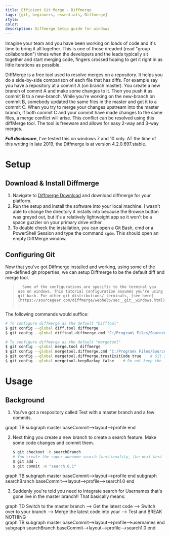 ```yaml
---
title: Efficient Git Merge - Diffmerge
tags: [git, beginners, essentials, Diffmerge]
style: 
color: 
description: Diffmerge Setup guide for windows
---
```


Imagine your team and you have been working on loads of code and it's time to bring it all together. This is one of those dreaded (read "group collaboration") times when the developers and the leads typically sit together and start merging code, fingers crossed hoping to get it right in as little iterations as possible.

DiffMerge is a free tool used to resolve merges on a repository. It helps you do a side-by-side comparison of each file that has diffs. For example say you have a repository at a commit A (on branch master). You create a new branch of commit A and make some changes to it. Then you push it as commit B to a new-branch. While you're working on the new-branch on commit B, somebody updated the same files in the master and got it to a commit C. When you try to merge your changes upstream into the master branch, if both commit C and your commit have made changes to the same files, a merge conflict will arise. This conflict can be resolved using this diffMerge tool. The tool is freeware and allows for easy 2-way and 3-way merges.

***Full disclosure***, I've tested this on windows 7 and 10 only. AT the time of this writing in late 2019, the Diffmerge is at version 4.2.0.697.stable.

# Setup

## Download & Install Diffmerge


1. Navigate to [Diffmerge Download](https://sourcegear.com/diffmerge/downloads.php) and download diffmerge for your platform. 
2. Run the setup and install the software into your local machine. I wasn't able to change the directory it installs into because the Browse button was greyed out, but it's a relatively lightweight app so it won't be a space guzzler on your primary drive either. 
3. To double check the installation, you can open a Git Bash, cmd or a PowerShell Session and type the command `sgdm`. This should open an empty DiffMerge window.


## Configuring Git


Now that you've got Diffmerge installed and working, using some of the pre-defined git properties, we can setup Diffmerge to be the default diff and merge tool.

>       Some of the configurations are specific to the terminal you use on windows. This tutorial configuration assumes you're using git bash. For other git distributions/ terminals, [see here](https://sourcegear.com/diffmerge/webhelp/sec__git__windows.html) .

The following commands would suffice:

```bash
# To configure diffmerge as the default "Difftool"
$ git config --global diff.tool diffmerge
$ git config --global difftool.diffmerge.cmd "C:/Program\ Files/SourceGear/Common/DiffMerge/sgdm_cygwin.sh -p1=\"\$LOCAL\" -p2=\"\$REMOTE\" --title1="Original" --title2="Modified""

# To configure diffmerge as the default "mergetool"
$ git config --global merge.tool diffmerge
$ git config --global mergetool.diffmerge.cmd "C:/Program\ Files/SourceGear/Common/DiffMerge/sgdm_cygwin.sh -merge -result=\"\$MERGED\" -p1=\"\$LOCAL\" -p2=\"\$BASE\" -p3=\"\$REMOTE\" --title1="CurrentBranch" --title2="Result" --title3="IncomingBranch""
$ git config --global mergetool.diffmerge.trustExitCode true    # Git should trust the merge exit code returned by the mergetool
$ git config --global mergetool.keepBackup false    # Do not keep the .orig backup file post merge
```

# Usage

## Background

1. You've got a respository called Test with a master branch and a few commits.


<div class="mermaid">
graph TB
    subgraph master
    baseCommit-->layout-->profile
    end
</div>


2. Next thing you create a new branch to create a search feature. Make some code changes and commit them.

    ```bash
    $ git checkout -b searchBranch
    # You create the super awesome search functionality, the next best thing to google perhaps?
    $ git add .
    $ git commit -m "search 0.1"
    ```


<div class="mermaid">
graph TB
    subgraph master
    baseCommit-->layout-->profile
    end
    subgraph searchBranch
    baseCommit-->layout-->profile-->search1.0
    end
</div>

3. Suddenly you're told you need to integrate search for Usernames that's gone live in the master branch!! That basically means:

<div class="mermaid">
graph TD
    Switch to the master branch --> Get the latest code --> Switch over to your branch --> Merge the latest code into your --> Test and BREAK NOTHING
</div>


<div class="mermaid">
graph TB
    subgraph master
    baseCommit-->layout-->profile-->usernames
    end
    subgraph searchBranch
    baseCommit-->layout-->profile-->search1.0
    end
</div>